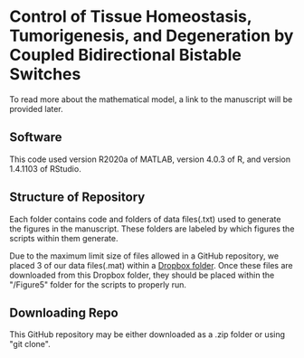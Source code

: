 # Control of Tissue Homeostasis, Tumorigenesis, and Degeneration by Coupled Bidirectional Bistable Switches

To read more about the mathematical model, a link to the manuscript will be provided later.

## Software
This code used version R2020a of MATLAB, version 4.0.3 of R, and version 1.4.1103 of RStudio. 

## Structure of Repository
Each folder contains code and folders of data files(.txt) used to generate the figures in the manuscript. These folders are labeled by which figures the scripts within them generate. 

Due to the maximum limit size of files allowed in a GitHub repository, we placed 3 of our data files(.mat) within a [Dropbox folder](https://www.dropbox.com/sh/d9hjvfoyopexisl/AABxIIQWhNjq4CSPA_OfUC7ta?dl=0). Once these files are downloaded from this Dropbox folder, they should be placed within the "/Figure5" folder for the scripts to properly run. 

## Downloading Repo
This GitHub repository may be either downloaded as a .zip folder or using "git clone". 






